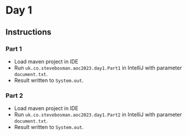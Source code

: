 # Day 1

## Instructions

### Part 1

* Load maven project in IDE
* Run `uk.co.stevebosman.aoc2023.day1.Part1` in IntelliJ with parameter `document.txt`.
* Result written to `System.out`.

### Part 2

* Load maven project in IDE
* Run `uk.co.stevebosman.aoc2023.day1.Part2` in IntelliJ with parameter `document.txt`.
* Result written to `System.out`.
